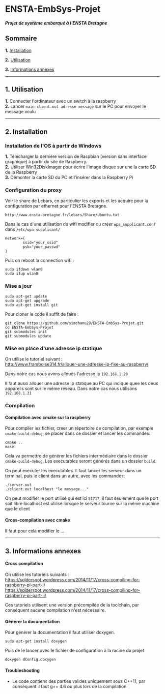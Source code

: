# ENSTA-EmbSys-Projet
##### Projet de système embarqué à l'ENSTA Bretagne

## Sommaire

__1.__ [Installation](#installation)  

__2.__ [Utilisation](#utilisation)  

__3.__ [Informations annexes](#informations-annexes)  

___

## __1.__ Utilisation<a name="utilisation" />

__1.__ Connecter l'ordinateur avec un switch à la raspberry  
__2.__ Lancer `main-client.out adresse message` sur le PC pour envoyer le message voulu

___

## __2.__ Installation<a name="installation" />

### Installation de l'OS à partir de Windows
__1.__ Télécharger la dernière version de Raspbian (version sans interface graphique) à partir du site de Raspberry.  
__2.__ Utiliser Win32DiskImager pour écrire l'image disque sur une la carte SD de la Raspberry  
__3.__ Démonter la carte SD du PC et l'insérer dans la Raspberry Pi

### Configuration du proxy
Voir le share de Lebars, en particulier les exports et les acquire pour la configuration par ethernet pour l'ENSTA Bretagne.
```
http://www.ensta-bretagne.fr/lebars/Share/Ubuntu.txt
```
Dans le cas d'une utilisation du wifi modifier ou créer `wpa_supplicant.conf` dans `/etc/wpa-supplicant/` 
```
network={
        ssid="your_ssid"
        psk="your_passwd"
}
```
Puis on reboot la connection wifi : 
```
sudo ifdown wlan0
sudo ifup wlan0
```

### Mise a jour  
```
sudo apt-get update  
sudo apt-get upgrade
sudo apt-get install git 
```
Pour cloner le code il suffit de faire : 
```
git clone https://github.com/simchanu29/ENSTA-EmbSys-Projet.git
cd ENSTA-EmbSys-Projet
git submodules init
git submodules update
```

### Mise en place d'une adresse ip statique
On utilise le tutoriel suivant :  
http://www.framboise314.fr/allouer-une-adresse-ip-fixe-au-raspberry/  

Dans notre cas nous avons alloués l'adresse ip `192.168.1.20`

Il faut aussi allouer une adresse ip statique au PC qui indique quee les deux appareils sont sur le même réseau. 
Dans notre cas nous utilisons `192.168.1.21`

### Compilation

#### Compilation avec cmake sur la raspberry

Pour compiler les fichier, creer un répertoire de compilation, 
par exemple `cmake-build-debug`, se placer dans ce dossier
et lancer les commandes:
```
cmake ..
make
```

Cela va permettre de générer les fichiers intermédiaire dans le dossier `cmake-build-debug`.
Les executables seront générés dans un dossier `build`.

On peut executer les executables. 
Il faut lancer les serveur dans un terminal, puis le client dans un autre,
avec les commandes:
```
./server.out
./client.out localhost "le message..."
```

On peut modifier le port utilisé qui est ici `51717`, il faut seulement que le port soit libre
localhost est utilisé lorsque le serveur tourne sur la même machine que le client

#### Cross-compilation avec cmake 

Il faut pour cela modifier le ...

___

## __3.__ Informations annexes<a name="informations-annexes" />

#### Cross compilation
On utilise les tutoriels suivants :  
https://solderspot.wordpress.com/2014/11/17/cross-compiling-for-raspberry-pi-part-i/  
https://solderspot.wordpress.com/2014/11/17/cross-compiling-for-raspberry-pi-part-ii/  

Ces tutoriels utilisent une version précompilée de la toolchain, par conséquent aucune compilation n'est nécessaire.

#### Générer la documentation
Pour générer la documentation il faut utiliser doxygen.  
```
sudo apt-get install doxygen
```
Puis de le lancer avec le fichier de configuration à la racine du projet
```
doxygen dConfig.doxygen
```

#### Troubleshooting
 - Le code contiens des parties valides uniquement sous C++11, par conséquent il faut g++ 4.6 ou plus lors de la compilation
